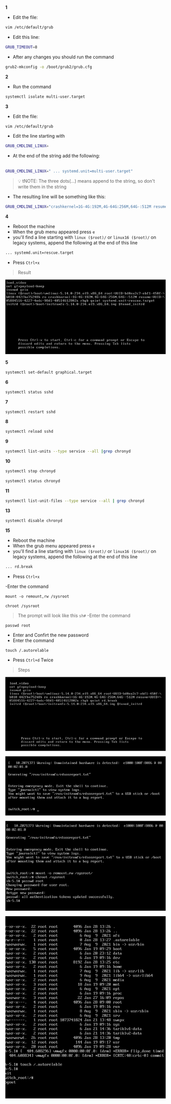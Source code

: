 
**1**
- Edit the file:
```bash
vim /etc/default/grub
```
- Edit this line:
```bash
GRUB_TIMEOUT=8
```
  
- After any changes you should run the command

``` bash
grub2-mkconfig -o /boot/grub2/grub.cfg
```

**2**
- Run the command
```bash
systemctl isolate multi-user.target
```

**3**
- Edit the file:
```bash
vim /etc/default/grub
```
- Edit the line starting with
```bash
GRUB_CMDLINE_LINUX=
```
- At the end of the string add the following:
``` bash

GRUB_CMDLINE_LINUX=" ... systemd.unit=multi-user.target"
```
> :bulb: tNOTE: The three dots(...) means append to the string, so don't write them in the string
- The resulting line will be something like this:
```bash
GRUB_CMDLINE_LINUX="crashkernel=1G-4G:192M,4G-64G:256M,64G-:512M resume=UUID=05884516-4227-4edc-98d1-40514612802a rhgb quiet systemd.unit=multi-user.target"
```

**4**

- Reboot the machine
- When the grub menu appeared press `e`
- you'll find a line starting with `linux ($root)/` or `linux16 ($root)/` on legacy systems, append the following
  at the end of this line
```bash
... systemd.unit=rescue.target
```
- Press `Ctrl+x`

>Result

![](./4.png)


**5**

```bash
systemctl set-default graphical.target
```

**6**

```bash
systemctl status sshd
```
**7**
```bash
systemctl restart sshd
```

**8**
```bash
systemctl reload sshd
```
**9**
```bash
systemctl list-units --type service --all |grep chronyd
```
**10**
```bash
systemctl stop chronyd
```
```bash
systemctl status chronyd
```
**11**

```bash
systemctl list-unit-files --type service --all | grep chronyd
```
**13**
```bash
systemctl disable chronyd
```
**15**

- Reboot the machine
- When the grub menu appeared press `e`
- you'll find a line starting with `linux ($root)/` or `linux16 ($root)/` on legacy systems, append the following
  at the end of this line
```bash
... rd.break
```
- Press `Ctrl+x`

-Enter the command
```
mount -o remount,rw /sysroot
```
```
chroot /sysroot
```
> The prompt will look like this `sh#`
-Enter the command
```
passwd root
```
- Enter and Confirt the new password
- Enter the command
```
touch /.autorelable
```
- Press `Ctrl+d` Twice

>Steps

![](./15-1.png)

![](./15-2.png)

![](./15-3.png)

![](./15-4.png)